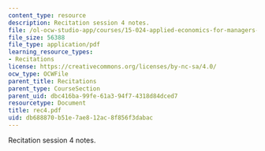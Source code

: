 ```yaml
---
content_type: resource
description: Recitation session 4 notes.
file: /ol-ocw-studio-app/courses/15-024-applied-economics-for-managers-summer-2004/db688870b51e7ae812ac8f856f3dabac_rec4.pdf
file_size: 56388
file_type: application/pdf
learning_resource_types:
- Recitations
license: https://creativecommons.org/licenses/by-nc-sa/4.0/
ocw_type: OCWFile
parent_title: Recitations
parent_type: CourseSection
parent_uid: dbc416ba-99fe-61a3-94f7-4318d84dced7
resourcetype: Document
title: rec4.pdf
uid: db688870-b51e-7ae8-12ac-8f856f3dabac
---
```

Recitation session 4 notes.